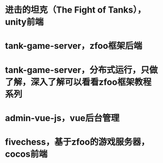 # 进击的坦克（The Fight of Tanks），unity前端

# tank-game-server，zfoo框架后端

# tank-game-server，分布式运行，只做了解，深入了解可以看看zfoo框架教程系列

# admin-vue-js，vue后台管理

# fivechess，基于zfoo的游戏服务器，cocos前端
